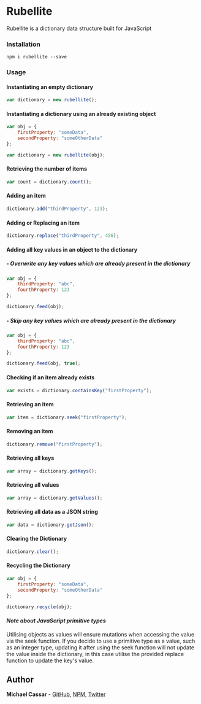 # Rubellite

Rubellite is a dictionary data structure built for JavaScript

### Installation

```console
npm i rubellite --save
```

### Usage

#### Instantiating an empty dictionary

```javascript
var dictionary = new rubellite();
```

#### Instantiating a dictionary using an already existing object

```javascript
var obj = { 
    firstProperty: "someData",
    secondProperty: "someOtherData"
};

var dictionary = new rubellite(obj);
```

#### Retrieving the number of items

```javascript
var count = dictionary.count();
```

#### Adding an item

```javascript
dictionary.add("thirdProperty", 123);
```

#### Adding or Replacing an item

```javascript
dictionary.replace("thirdProperty", 456);
```

#### Adding all key values in an object to the dictionary

##### - Overwrite any key values which are already present in the dictionary

```javascript
var obj = { 
    thirdProperty: "abc",
    fourthProperty: 123
};

dictionary.feed(obj);
```

##### - Skip any key values which are already present in the dictionary

```javascript
var obj = { 
    thirdProperty: "abc",
    fourthProperty: 123
};

dictionary.feed(obj, true);
```

#### Checking if an item already exists

```javascript
var exists = dictionary.containsKey("firstProperty");
```

#### Retrieving an item

```javascript
var item = dictionary.seek("firstProperty");
```

#### Removing an item

```javascript
dictionary.remove("firstProperty");
```

#### Retrieving all keys

```javascript
var array = dictionary.getKeys();
```

#### Retrieving all values

```javascript
var array = dictionary.getValues();
```

#### Retrieving all data as a JSON string

```javascript
var data = dictionary.getJson();
```

#### Clearing the Dictionary

```javascript
dictionary.clear();
``` 

#### Recycling the Dictionary

```javascript
var obj = { 
    firstProperty: "someData",
    secondProperty: "someOtherData"
};

dictionary.recycle(obj);
```

#### *Note about JavaScript primitive types*

Utilising objects as values will ensure mutations when accessing the value via the seek function. If you decide to use a primitive type as a value, such as an integer type, updating it after using the seek function will not update the value inside the dictionary, in this case utilise the provided replace function to update the key's value.

## Author

**Michael Cassar** - [GitHub](https://github.com/michaelcassar), [NPM](https://www.npmjs.com/package/rubellite), [Twitter](https://www.twitter.com/cassarmichael)
